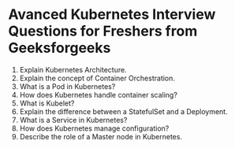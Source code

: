# Avanced Kubernetes Interview Questions for Freshers from Geeksforgeeks

1. Explain Kubernetes Architecture.
2. Explain the concept of Container Orchestration.
3. What is a Pod in Kubernetes?
4. How does Kubernetes handle container scaling?
5. What is Kubelet?
7. Explain the difference between a StatefulSet and a Deployment.
8. What is a Service in Kubernetes?
9. How does Kubernetes manage configuration?
10. Describe the role of a Master node in Kubernetes.